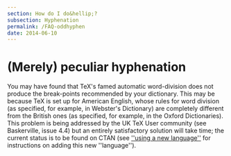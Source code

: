 ```yaml
---
section: How do I do&hellip;?
subsection: Hyphenation
permalink: /FAQ-oddhyphen
date: 2014-06-10
---
```


# (Merely) peculiar hyphenation

You may have found that TeX's famed automatic word-division does
not produce the break-points recommended by your dictionary. This may be
because TeX is set up for American English, whose rules for word
division (as specified, for example, in Webster's Dictionary) are
completely different from the British ones (as specified, for example,
in the Oxford Dictionaries). This problem is being addressed by the UK
TeX User community (see Baskerville, issue&nbsp;4.4) but an entirely
satisfactory solution will take time; the current status is to be
found on CTAN (see
[''using a new language''](/FAQ-newlang) for instructions
on adding this new ''language'').

